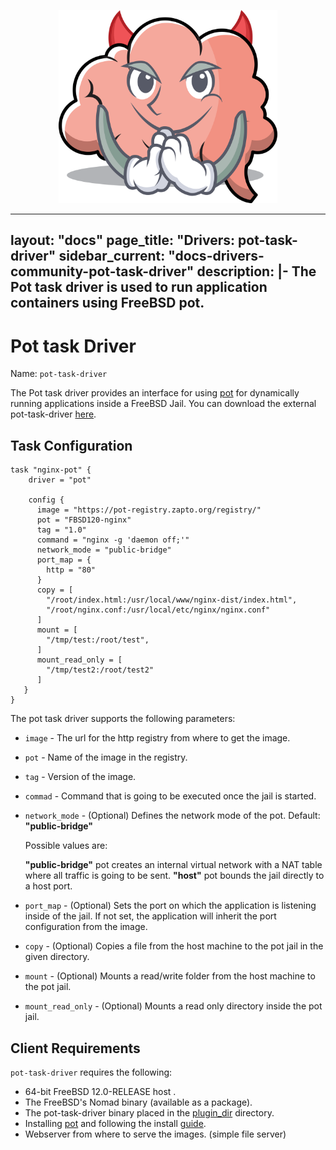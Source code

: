 <p align="center">
<img width="350" src="mascot.png" />
</p>

---
layout: "docs"
page_title: "Drivers: pot-task-driver"
sidebar_current: "docs-drivers-community-pot-task-driver"
description: |-
  The Pot task driver is used to run application containers using FreeBSD pot.
---

# Pot task Driver

Name: `pot-task-driver`

The Pot task driver provides an interface for using [pot][pot-github-repo] for dynamically running applications inside a FreeBSD Jail. 
You can download the external pot-task-driver [here][pot-task-driver].

## Task Configuration

```hcl
task "nginx-pot" {
    driver = "pot"

    config {
      image = "https://pot-registry.zapto.org/registry/"
      pot = "FBSD120-nginx"
      tag = "1.0"
      command = "nginx -g 'daemon off;'"
      network_mode = "public-bridge" 
      port_map = {
        http = "80"
      }
      copy = [
        "/root/index.html:/usr/local/www/nginx-dist/index.html",
        "/root/nginx.conf:/usr/local/etc/nginx/nginx.conf"
      ]
      mount = [ 
        "/tmp/test:/root/test",  
      ]
      mount_read_only = [
        "/tmp/test2:/root/test2"
      ]
   }
}
```

The pot task driver supports the following parameters: 

* `image` - The url for the http registry from where to get the image.

* `pot` - Name of the image in the registry.

* `tag` - Version of the image.
 
* `commad` - Command that is going to be executed once the jail is started.

* `network_mode` - (Optional) Defines the network mode of the pot. Default: **"public-bridge"**

  Possible values are:
  
  **"public-bridge"**  pot creates an internal virtual network with a NAT table where all traffic is going to be sent.
  **"host"** pot bounds the jail directly to a host port.

* `port_map` - (Optional) Sets the port on which the application is listening inside of the jail. If not set, the application will inherit the port configuration from the image.

* `copy` - (Optional) Copies a file from the host machine to the pot jail in the given directory.

* `mount` - (Optional) Mounts a read/write folder from the host machine to the pot jail.

* `mount_read_only` - (Optional) Mounts a read only directory inside the pot jail.

## Client Requirements

`pot-task-driver` requires the following:

* 64-bit FreeBSD 12.0-RELEASE host .
* The FreeBSD's Nomad binary (available as a package).
* The pot-task-driver binary placed in the [plugin_dir][plugin_dir] directory. 
* Installing [pot][pot-github-repo] and following the install [guide][pot-install-guide].
* Webserver from where to serve the images. (simple file server)


[pot-task-driver]: https://github.com/trivago/pot-task-driver
[plugin_dir]: /docs/configuration/index.html#plugin_dir
[pot-github-repo]: https://github.com/pizzamig/pot
[pot-install-guide]: https://github.com/pizzamig/pot/blob/master/share/doc/pot/Installation.md
